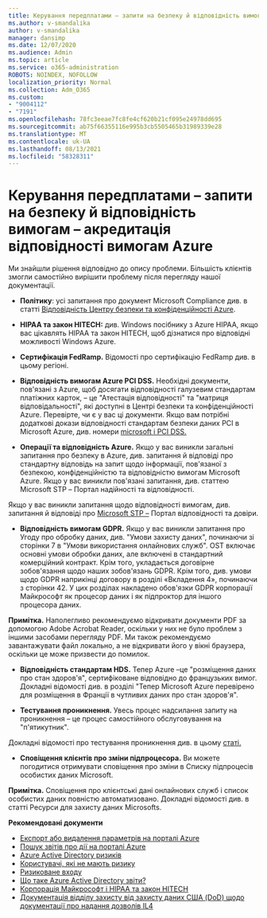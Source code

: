 ```yaml
---
title: Керування передплатами – запити на безпеку й відповідність вимогам – акредитація відповідності вимогам Azure
ms.author: v-smandalika
author: v-smandalika
manager: dansimp
ms.date: 12/07/2020
ms.audience: Admin
ms.topic: article
ms.service: o365-administration
ROBOTS: NOINDEX, NOFOLLOW
localization_priority: Normal
ms.collection: Adm_O365
ms.custom:
- "9004112"
- "7191"
ms.openlocfilehash: 78fc3eeae7fc8fe4cf620b21cf095e24978dd695
ms.sourcegitcommit: ab75f66355116e995b3cb5505465b31989339e28
ms.translationtype: MT
ms.contentlocale: uk-UA
ms.lasthandoff: 08/13/2021
ms.locfileid: "58328311"
---
```

# <a name="subscription-management---security-and-compliance-requests---azure-industry-compliance-accreditation"></a>Керування передплатами – запити на безпеку й відповідність вимогам – акредитація відповідності вимогам Azure

Ми знайшли рішення відповідно до опису проблеми. Більшість клієнтів змогли самостійно вирішити проблему після перегляду нашої документації.

- **Політику**: усі запитання про документ Microsoft Compliance див. в статті [Відповідність Центру безпеки та конфіденційності Azure](https://docs.microsoft.com/compliance/regulatory/offering-SOC).

- **HIPAA та закон HITECH:** див. Windows посібнику з Azure HIPAA, якщо вас цікавлять HIPAA та закон HITECH, щоб дізнатися про відповідні можливості Windows Azure.

- **Сертифікація FedRamp.** Відомості про сертифікацію FedRamp див. в цьому регіоні.

- **Відповідність вимогам Azure PCI DSS.** Необхідні документи, пов'язані з Azure, щоб досягати відповідності галузевим стандартам платіжних карток, – це "Атестація відповідності" та "матриця відповідальності", які доступні в Центрі безпеки та конфіденційності Azure. Перевірте, чи є у вас ці документи. Якщо вам потрібні додаткові докази відповідності стандартам безпеки даних PCI в Microsoft Azure, див. номери [microsoft і PCI DSS.](https://docs.microsoft.com/compliance/regulatory/offering-PCI-DSS)

- **Операції та відповідність Azure.** Якщо у вас виникли загальні запитання про безпеку в Azure, див. запитання й відповіді про стандартну відповідь на запит щодо інформації, пов'язаної з безпекою, конфіденційністю та відповідністю вимогам Microsoft Azure. Якщо у вас виникли пов'язані запитання, див. статтею Microsoft STP – Портал надійності та відповідності.

Якщо у вас виникли запитання щодо відповідності вимогам, див. запитання й відповіді про [Microsoft STP –](https://www.microsoft.com/trust-center/compliance/compliance-overview) Портал відповідності та довіри.

- **Відповідність вимогам GDPR.** Якщо у вас виникли запитання про Угоду про обробку даних, див. "Умови захисту даних", починаючи зі сторінки 7 в "Умови використання онлайнових служб". OST включає основні умови обробки даних, але включені в стандартний комерційний контракт. Крім того, укладається договірне зобов'язання щодо наших зобов'язань GDPR. Крім того, див. умови щодо GDPR наприкінці договору в розділі «Вкладення 4», починаючи з сторінки 42. У цих розділах накладено обов'язки GDPR корпорації Майкрософт як процесор даних і як підпроктор для іншого процесора даних.

**Примітка.** Наполегливо рекомендуємо відкривати документи PDF за допомогою Adobe Acrobat Reader, оскільки у них не було проблем з іншими засобами перегляду PDF. Ми також рекомендуємо завантажувати файл локально, а не відкривати його у вікні браузера, оскільки це може призвести до помилок.

- **Відповідність стандартам HDS.** Тепер Azure –це "розміщення даних про стан здоров'я", сертифіковане відповідно до французьких вимог. Докладні відомості див. в розділі "Тепер Microsoft Azure перевірено для розміщення в Франції в чутливих даних про стан здоров'я".

- **Тестування проникнення.** Увесь процес надсилання запиту на проникнення – це процес самостійного обслуговування на "п'ятикутник".

Докладні відомості про тестування проникнення див. в цьому [статі.](https://docs.microsoft.com/azure/security/fundamentals/pen-testing)

- **Сповіщення клієнтів про зміни підпроцесора.** Ви можете погодитися отримувати сповіщення про зміни в Списку підпроцесів особистих даних Microsoft.

**Примітка.** Сповіщення про клієнтські дані онлайнових служб і список особистих даних повністю автоматизовано. Докладні відомості див. в статті Ресурси для захисту даних Microsofts.

**Рекомендовані документи**

- [Експорт або видалення параметрів на порталі Azure](https://docs.microsoft.com/azure/azure-portal/set-preferences)
- [Пошук звітів про дії на порталі Azure](https://docs.microsoft.com/azure/active-directory/reports-monitoring/howto-find-activity-reports)
- [Azure Active Directory ризиків](https://docs.microsoft.com/azure/active-directory/identity-protection/overview-identity-protection)
- [Користувачі, які не мають ризику](https://docs.microsoft.com/azure/active-directory/identity-protection/overview-identity-protection)
- [Ризиковане входу](https://docs.microsoft.com/azure/active-directory/identity-protection/overview-identity-protection)
- [Що таке Azure Active Directory звіти?](https://docs.microsoft.com/azure/active-directory/reports-monitoring/overview-reports)
- [Корпорація Майкрософт і HIPAA та закон HITECH](https://docs.microsoft.com/compliance/regulatory/offering-hipaa-hitech)
- [Документація відділу захисту від захисту даних США (DoD) щодо документації про надання дозволів IL4](https://docs.microsoft.com/compliance/regulatory/offering-DoD-DISA-L2-L4-L5)













